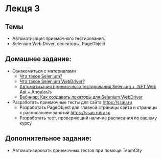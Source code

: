 # Лекця 3
## Темы
- Автоматизация приемочного тестирования.
- Selenium Web Driver, селекторы, PageObject

## Домашнее задание:
- Ознакомиться с материалами
  - [Что такое Selenium?](http://habrahabr.ru/post/152653/)
  - [Что такое Selenium WebDriver?](http://habrahabr.ru/post/152971/)
  - [Автоматизация приемочного тестирования Selenium + .NET Web Api + AngularJs](https://habr.com/post/221169/)
  - [Вебинар: Как создавать локаторы для Selenium WebDriver](https://habr.com/post/144063/)
- Разработать приемочные тесты для сайта https://ssau.ru
  - Разработать PageObject для главной страницы сайта и страницы с расписанием занятий https://ssau.ru/rasp
  - Разработать тест, проверяющий наличие расписания по вашему курсу
  
## Дополнительное задание:
- Автоматизировать приемочных тестов при помощи TeamCity